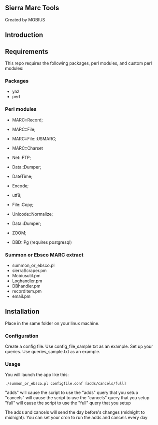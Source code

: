## Sierra Marc Tools

Created by MOBIUS

## Introduction

## Requirements

This repo requires the following packages, perl modules, and custom perl modules:

### Packages

* yaz
* perl

### Perl modules

* MARC::Record;
* MARC::File;
* MARC::File::USMARC;
* MARC::Charset
* Net::FTP;
* Data::Dumper;
* DateTime;
* Encode;
* utf8;
* File::Copy;
* Unicode::Normalize; 
* Data::Dumper;

* ZOOM; 
* DBD::Pg (requires postgresql)

### Summon or Ebsco MARC extract

* summon_or_ebsco.pl
* sierraScraper.pm
* Mobiusutil.pm
* Loghandler.pm
* DBhandler.pm
* recordItem.pm
* email.pm

## Installation

Place in the same folder on your linux machine.

### Configuration

Create a config file. Use config_file_sample.txt as an example.
Set up your queries. Use queries_sample.txt as an example.

### Usage

You will launch the app like this:

```
./summon_or_ebsco.pl configfile.conf [adds/cancels/full]
```

"adds" will cause the script to use the "adds" query that you setup
"cancels" will cause the script to use the "cancels" query that you setup
"full" will cause the script to use the "full" query that you setup

The adds and cancels will send the day before's changes (midnight to midnight).
You can set your cron to run the adds and cancels every day

